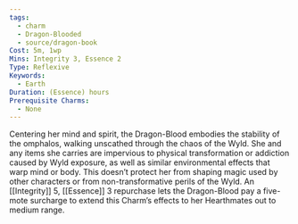 ```yaml
---
tags:
  - charm
  - Dragon-Blooded
  - source/dragon-book
Cost: 5m, 1wp
Mins: Integrity 3, Essence 2
Type: Reflexive
Keywords:
  - Earth
Duration: (Essence) hours
Prerequisite Charms:
  - None
---
```

Centering her mind and spirit, the Dragon-Blood embodies the stability of the omphalos, walking unscathed through the chaos of the Wyld. She and any items she carries are impervious to physical transformation or addiction caused by Wyld exposure, as well as similar environmental effects that warp mind or body. This doesn’t protect her from shaping magic used by other characters or from non-transformative perils of the Wyld. 
An [[Integrity]] 5, [[Essence]] 3 repurchase lets the Dragon-Blood pay a five-mote surcharge to extend this Charm’s effects to her Hearthmates out to medium range.